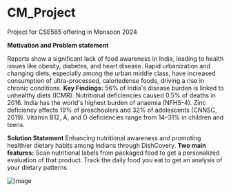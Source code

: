 # CM_Project
Project for CSE585 offering in Monsoon 2024

****Motivation and Problem statement****

Reports show a significant lack of food awareness in India, leading to health issues like
obesity, diabetes, and heart disease. Rapid urbanization and changing diets, especially
among the urban middle class, have increased consumption of ultra-processed, caloriedense foods, driving a rise in chronic conditions.
**Key Findings:**
56% of India's disease burden is linked to unhealthy diets (ICMR).
Nutritional deficiencies caused 0.5% of deaths in 2016.
India has the world's highest burden of anaemia (NFHS-4).
Zinc deficiency affects 19% of preschoolers and 32% of adolescents (CNNSC, 2019).
Vitamin B12, A, and D deficiencies range from 14–31% in children and teens.

****Solution Statement****
Enhancing nutritional awareness and promoting healthier dietary
habits among Indians through
DishCovery.
**Two main features:**
Scan nutritional labels from packaged food to get a personalized
evaluation of that product.
Track the daily food you eat to get an analysis of your dietary
patterns

![image](https://github.com/user-attachments/assets/1b47e591-2c3a-4b53-a1b4-4174f4036fe7)
